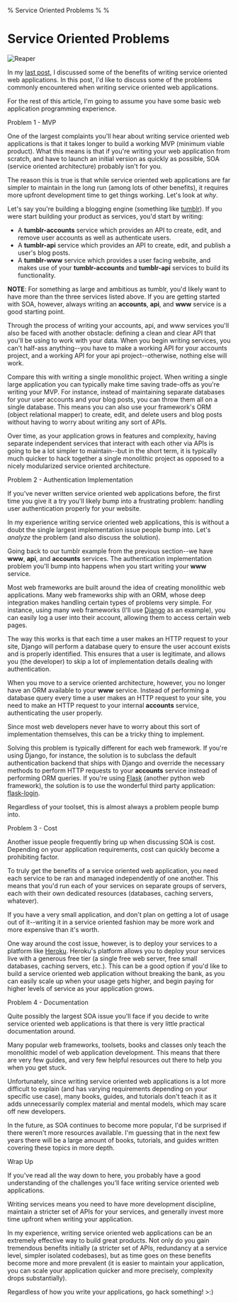 % Service Oriented Problems
%
%

# Service Oriented Problems

![Reaper][]

In my [last post][], I discussed some of the benefits of writing service
oriented web applications. In this post, I'd like to discuss some of the
problems commonly encountered when writing service oriented web applications.

For the rest of this article, I'm going to assume you have some basic web
application programming experience.

Problem 1 - MVP

One of the largest complaints you'll hear about writing service oriented web
applications is that it takes longer to build a working MVP (minimum viable
product). What this means is that if you're writing your web application from
scratch, and have to launch an initial version as quickly as possible, SOA
(service oriented architecture) probably isn't for you.

The reason this is true is that while service oriented web applications are far
simpler to maintain in the long run (among lots of other benefits), it requires
more upfront development time to get things working. Let's look at *why*.

Let's say you're building a blogging engine (something like [tumblr][]). If you
were start building your product as services, you'd start by writing:

-   A **tumblr-accounts** service which provides an API to create, edit, and
    remove user accounts as well as authenticate users.
-   A **tumblr-api** service which provides an API to create, edit, and publish
    a user's blog posts.
-   A **tumblr-www** service which provides a user facing website, and makes use
    of your **tumblr-accounts** and **tumblr-api** services to build its
    functionality.

**NOTE**: For something as large and ambitious as tumblr, you'd likely want to
have more than the three services listed above. If you are getting started with
SOA, however, always writing an **accounts**, **api**, and **www** service is a
good starting point.

Through the process of writing your accounts, api, and www services you'll also
be faced with another obstacle: defining a clean and clear API that you'll be
using to work with your data. When you begin writing services, you can't
half-ass anything--you have to make a working API for your accounts project, and
a working API for your api project--otherwise, nothing else will work.

Compare this with writing a single monolithic project. When writing a single
large application you can typically make time saving trade-offs as you're
writing your MVP. For instance, instead of maintaining separate databases for
your user accounts and your blog posts, you can throw them all on a single
database. This means you can also use your framework's ORM (object relational
mapper) to create, edit, and delete users and blog posts without having to worry
about writing any sort of APIs.

Over time, as your application grows in features and complexity, having separate
independent services that interact with each other via APIs is going to be a lot
simpler to maintain--but in the short term, it is typically much quicker to hack
together a single monolithic project as opposed to a nicely modularized service
oriented architecture.

Problem 2 - Authentication Implementation

If you've never written service oriented web applications before, the first time
you give it a try you'll likely bump into a frustrating problem: handling user
authentication properly for your website.

In my experience writing service oriented web applications, this is without a
doubt the single largest implementation issue people bump into. Let's *analyze*
the problem (and also discuss the solution).

Going back to our tumblr example from the previous section--we have **www**,
**api**, and **accounts** services. The authentication implementation problem
you'll bump into happens when you start writing your **www** service.

Most web frameworks are built around the idea of creating monolithic web
applications. Many web frameworks ship with an ORM, whose deep integration makes
handling certain types of problems very simple. For instance, using many web
frameworks (I'll use [Django][] as an example), you can easily log a user into
their account, allowing them to access certain web pages.

The way this works is that each time a user makes an HTTP request to your site,
Django will perform a database query to ensure the user account exists and is
properly identified. This ensures that a user is legitimate, and allows you (the
developer) to skip a lot of implementation details dealing with authentication.

When you move to a service oriented architecture, however, you no longer have an
ORM available to your **www** service. Instead of performing a database query
every time a user makes an HTTP request to your site, you need to make an HTTP
request to your internal **accounts** service, authenticating the user properly.

Since most web developers never have to worry about this sort of implementation
themselves, this can be a tricky thing to implement.

Solving this problem is typically different for each web framework. If you're
using Django, for instance, the solution is to subclass the default
authentication backend that ships with Django and override the necessary methods
to perform HTTP requests to your **accounts** service instead of performing ORM
queries. If you're using [Flask][] (another python web framework), the solution
is to use the wonderful third party application: [flask-login][].

Regardless of your toolset, this is almost always a problem people bump into.

Problem 3 - Cost

Another issue people frequently bring up when discussing SOA is cost. Depending
on your application requirements, cost can quickly become a prohibiting factor.

To truly get the benefits of a service oriented web application, you need each
service to be ran and managed independently of one another. This means that
you'd run each of your services on separate groups of servers, each with their
own dedicated resources (databases, caching servers, whatever).

If you have a very small application, and don't plan on getting a lot of usage
out of it--writing it in a service oriented fashion may be more work and more
expensive than it's worth.

One way around the cost issue, however, is to deploy your services to a platform
like [Heroku][]. Heroku's platform allows you to deploy your services live with
a generous free tier (a single free web server, free small databases, caching
servers, etc.). This can be a good option if you'd like to build a service
oriented web application without breaking the bank, as you can easily scale up
when your usage gets higher, and begin paying for higher levels of service as
your application grows.

Problem 4 - Documentation

Quite possibly the largest SOA issue you'll face if you decide to write service
oriented web applications is that there is very little practical documentation
around.

Many popular web frameworks, toolsets, books and classes only teach the
monolithic model of web application development. This means that there are very
few guides, and very few helpful resources out there to help you when you get
stuck.

Unfortunately, since writing service oriented web applications is a lot more
difficult to explain (and has varying requirements depending on your specific
use case), many books, guides, and tutorials don't teach it as it adds
unnecessarily complex material and mental models, which may scare off new
developers.

In the future, as SOA continues to become more popular, I'd be surprised if
there weren't more resources available. I'm guessing that in the next few years
there will be a large amount of books, tutorials, and guides written covering
these topics in more depth.

Wrap Up

If you've read all the way down to here, you probably have a good understanding
of the challenges you'll face writing service oriented web applications.

Writing services means you need to have more development discipline, maintain a
stricter set of APIs for your services, and generally invest more time upfront
when writing your application.

In my experience, writing service oriented web applications can be an extremely
effective way to build great products. Not only do you gain tremendous benefits
initially (a stricter set of APIs, redundancy at a service level, simpler
isolated codebases), but as time goes on these benefits become more and more
prevalent (it is easier to maintain your application, you can scale your
application quicker and more precisely, complexity drops substantially).

Regardless of how you write your applications, go hack something! \>:)

 

  [Reaper]: http://getfile4.posterous.com/getfile/files.posterous.com/temp-2012-10-01/gxCwhxyaDpiExinkvCxIIvBzeCBdleEonvHtmIbvqmvHcdFrixsyGCahwArD/reaper.jpg.scaled696.jpg
  [last post]: http://rdegges.com/service-oriented-side-effects
    "Service Oriented Side Effects"
  [tumblr]: https://www.tumblr.com/ "Tumblr"
  [Django]: https://www.djangoproject.com/ "Django"
  [Flask]: http://flask.pocoo.org/ "Flask"
  [flask-login]: http://packages.python.org/Flask-Login/ "Flask-Login"
  [Heroku]: http://www.heroku.com/ "Heroku"
